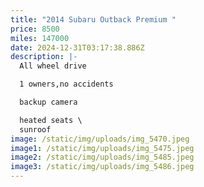 ```yaml
---
title: "2014 Subaru Outback Premium "
price: 8500
miles: 147000
date: 2024-12-31T03:17:38.886Z
description: |-
  All wheel drive 

  1 owners,no accidents 

  backup camera 

  heated seats \
  sunroof
image: /static/img/uploads/img_5470.jpeg
image1: /static/img/uploads/img_5475.jpeg
image2: /static/img/uploads/img_5485.jpeg
image3: /static/img/uploads/img_5486.jpeg
---
```

